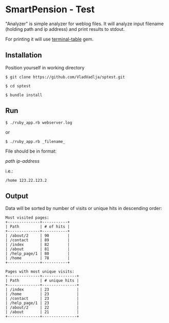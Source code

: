 # SmartPension - Test
"Analyzer" is simple analyzer for weblog files. It will analyze input filename (holding path and ip address) and print results to stdout.

For printing it will use [terminal-table](https://github.com/tj/terminal-table) gem.


## Installation
Position yourself in working directory

`$ git clone https://github.com/VladVadlja/sptest.git`

`$ cd sptest`

`$ bundle install`

## Run
`$ ./ruby_app.rb webserver.log`

or

`$ ./ruby_app.rb _filename_`

File should be in format:

_path_ _ip-address_

i.e.:

`/home 123.22.123.2`

## Output
Data will be sorted by number of visits or unique hits in descending order:

```
Most visited pages:
+--------------+-----------+
| Path         | # of hits |
+--------------+-----------+
| /about/2     | 90        |
| /contact     | 89        |
| /index       | 82        |
| /about       | 81        |
| /help_page/1 | 80        |
| /home        | 78        |
+--------------+-----------+

Pages with most unique visits:
+--------------+---------------+
| Path         | # unique hits |
+--------------+---------------+
| /index       | 23            |
| /home        | 23            |
| /contact     | 23            |
| /help_page/1 | 23            |
| /about/2     | 22            |
| /about       | 21            |
+--------------+---------------+
```
